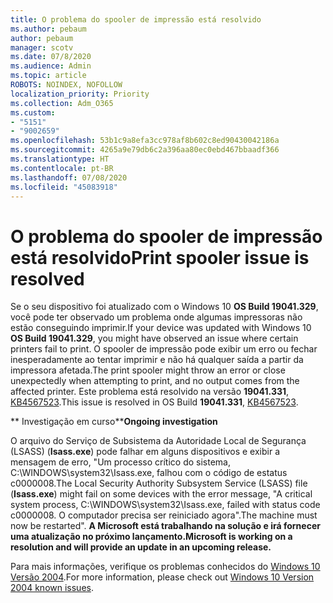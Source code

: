 ```yaml
---
title: O problema do spooler de impressão está resolvido
ms.author: pebaum
author: pebaum
manager: scotv
ms.date: 07/8/2020
ms.audience: Admin
ms.topic: article
ROBOTS: NOINDEX, NOFOLLOW
localization_priority: Priority
ms.collection: Adm_O365
ms.custom:
- "5151"
- "9002659"
ms.openlocfilehash: 53b1c9a8efa3cc978af8b602c8ed90430042186a
ms.sourcegitcommit: 4265a9e79db6c2a396aa80ec0ebd467bbaadf366
ms.translationtype: HT
ms.contentlocale: pt-BR
ms.lasthandoff: 07/08/2020
ms.locfileid: "45083918"
---
```

# <a name="print-spooler-issue-is-resolved"></a><span data-ttu-id="04431-102">O problema do spooler de impressão está resolvido</span><span class="sxs-lookup"><span data-stu-id="04431-102">Print spooler issue is resolved</span></span>

<span data-ttu-id="04431-103">Se o seu dispositivo foi atualizado com o Windows 10  **OS Build 19041.329**, você pode ter observado um problema onde algumas impressoras não estão conseguindo imprimir.</span><span class="sxs-lookup"><span data-stu-id="04431-103">If your device was updated with Windows 10  **OS Build 19041.329**, you might have observed an issue where certain printers fail to print.</span></span> <span data-ttu-id="04431-104">O spooler de impressão pode exibir um erro ou fechar inesperadamente ao tentar imprimir e não há qualquer saída a partir da impressora afetada.</span><span class="sxs-lookup"><span data-stu-id="04431-104">The print spooler might throw an error or close unexpectedly when attempting to print, and no output comes from the affected printer.</span></span> <span data-ttu-id="04431-105">Este problema está resolvido na versão **19041.331**, [KB4567523](https://support.microsoft.com/help/4567523/windows-10-update-kb4567523).</span><span class="sxs-lookup"><span data-stu-id="04431-105">This issue is resolved in OS Build  **19041.331**, [KB4567523](https://support.microsoft.com/help/4567523/windows-10-update-kb4567523).</span></span>  

<span data-ttu-id="04431-106">\*\* Investigação em curso\*\*</span><span class="sxs-lookup"><span data-stu-id="04431-106">**Ongoing investigation**</span></span>

<span data-ttu-id="04431-107">O arquivo do Serviço de Subsistema da Autoridade Local de Segurança (LSASS) (**Isass.exe**) pode falhar em alguns dispositivos e exibir a mensagem de erro, "Um processo crítico do sistema, C:\WINDOWS\system32\Isass.exe, falhou com o código de estatus c0000008.</span><span class="sxs-lookup"><span data-stu-id="04431-107">The Local Security Authority Subsystem Service (LSASS) file (**Isass.exe**) might fail on some devices with the error message, "A critical system process, C:\WINDOWS\system32\Isass.exe, failed with status code c0000008.</span></span> <span data-ttu-id="04431-108">O computador precisa ser reiniciado agora".</span><span class="sxs-lookup"><span data-stu-id="04431-108">The machine must now be restarted".</span></span>  <span data-ttu-id="04431-109">**A Microsoft está trabalhando na solução e irá fornecer uma atualização no próximo lançamento.**</span><span class="sxs-lookup"><span data-stu-id="04431-109">**Microsoft is working on a resolution and will provide an update in an upcoming release.**</span></span>

<span data-ttu-id="04431-110">Para mais informações, verifique os problemas conhecidos do [Windows 10 Versão 2004](https://docs.microsoft.com/windows/release-information/status-windows-10-2004#442msgdesc).</span><span class="sxs-lookup"><span data-stu-id="04431-110">For more information, please check out  [Windows 10 Version 2004 known issues](https://docs.microsoft.com/windows/release-information/status-windows-10-2004#442msgdesc).</span></span>